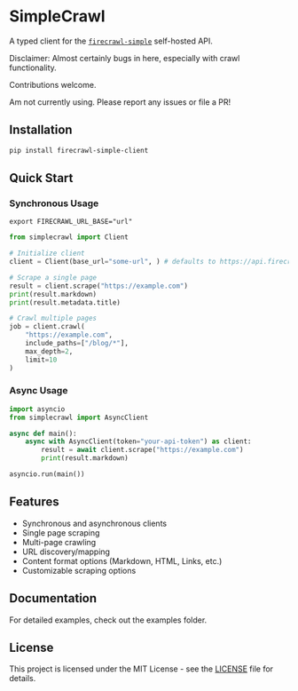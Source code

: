 # SimpleCrawl

A typed client for the [`firecrawl-simple`](https://github.com/nustato/firecrawl-simple) self-hosted API.

Disclaimer: Almost certainly bugs in here, especially with crawl functionality.

Contributions welcome.

Am not currently using. Please report any issues or file a PR!

## Installation

```bash
pip install firecrawl-simple-client
```

## Quick Start

### Synchronous Usage

`export FIRECRAWL_URL_BASE="url"`

```python
from simplecrawl import Client

# Initialize client
client = Client(base_url="some-url", ) # defaults to https://api.firecrawl.dev/v1 as base URL if not found in environment

# Scrape a single page
result = client.scrape("https://example.com")
print(result.markdown)
print(result.metadata.title)

# Crawl multiple pages
job = client.crawl(
    "https://example.com",
    include_paths=["/blog/*"],
    max_depth=2,
    limit=10
)
```

### Async Usage

```python
import asyncio
from simplecrawl import AsyncClient

async def main():
    async with AsyncClient(token="your-api-token") as client:
        result = await client.scrape("https://example.com")
        print(result.markdown)

asyncio.run(main())
```

## Features

- Synchronous and asynchronous clients
- Single page scraping
- Multi-page crawling
- URL discovery/mapping
- Content format options (Markdown, HTML, Links, etc.)
- Customizable scraping options

## Documentation

For detailed examples, check out the examples folder.

## License

This project is licensed under the MIT License - see the [LICENSE](LICENSE) file for details.
